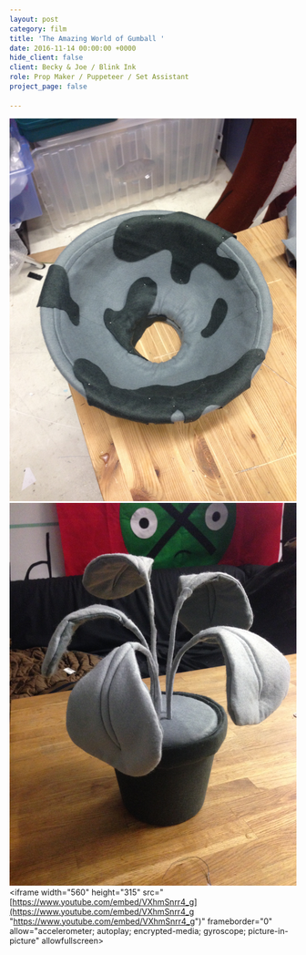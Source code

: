 ```yaml
---
layout: post
category: film
title: 'The Amazing World of Gumball '
date: 2016-11-14 00:00:00 +0000
hide_client: false
client: Becky & Joe / Blink Ink
role: Prop Maker / Puppeteer / Set Assistant
project_page: false

---
```

![](/uploads/IMG_8441.jpg)![](/uploads/IMG_8450.jpg)<iframe width="560" height="315" src="[https://www.youtube.com/embed/VXhmSnrr4_g](https://www.youtube.com/embed/VXhmSnrr4_g "https://www.youtube.com/embed/VXhmSnrr4_g")" frameborder="0" allow="accelerometer; autoplay; encrypted-media; gyroscope; picture-in-picture" allowfullscreen></iframe>